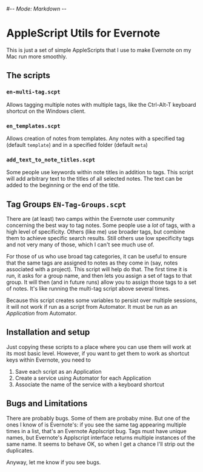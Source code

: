 #-*- Mode: Markdown -*-

AppleScript Utils for Evernote
==============================

This is just a set of simple AppleScripts that I use to make Evernote
on my Mac run more smoothly.

The scripts
-----------

### `en-multi-tag.scpt`


Allows tagging multiple notes with multiple tags, like the Ctrl-Alt-T keyboard shortcut on the Windows client.


### `en_templates.scpt`

Allows creation of notes from templates.  Any notes with a specified
tag (default `template`) and in a specified folder (default `meta`)

### `add_text_to_note_titles.scpt`

Some people use keywords within note titles in addition to tags.  This
script will add arbitrary text to the titles of all selected notes.
The text can be added to the beginning or the end of the title.

## Tag Groups `EN-Tag-Groups.scpt`

There are (at least) two camps within the Evernote user community
concerning the best way to tag notes.  Some people use a *lot* of tags,
with a high level of specificity.  Others (like me) use broader tags,
but combine them to achieve specific search results.  Still others use
low specificity tags and not very many of those, which I can't see
much use of.

For those of us who use broad tag categories, it can be useful to
ensure that the same tags are assigned to notes as they come in (say,
notes associated with a project).  This script will help do that.  The
first time it is run, it asks for a group name, and then lets you
assign a set of tags to that group.  It will then (and in future runs)
allow you to assign those tags to a set of notes.  It's like running
the multi-tag script above several times. 

Because this script creates some variables to persist over multiple
sessions, it will not work if run as a script from Automator.  It must
be run as an *Application* from Automator.

Installation and setup
----------------------

Just copying these scripts to a place where you can use them will work
at its most basic level.  However, if you want to get them to work as
shortcut keys within Evernote, you need to 

1. Save each script as an Application
2. Create a service using Automator for each Application
3. Associate the name of the service with a keyboard shortcut

Bugs and Limitations
---------------------


There are probably bugs.  Some of them are probaby mine.  But one of
the ones I know of is Evernote's: if you see the same tag appearing
multiple times in a list, that's an Evernote Applscript bug.  Tags
must have unique names, but Evernote's Applscript interface returns
multiple instances of the same name.  It seems to behave OK, so when I
get a chance I'll strip out the duplicates.

Anyway, let me know if you see bugs.
